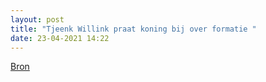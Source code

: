 ```yaml
---
layout: post
title: "Tjeenk Willink praat koning bij over formatie "
date: 23-04-2021 14:22
---
```


[Bron](https://nos.nl/artikel/2377910-informateur-praat-koning-bij-over-formatie.html)
